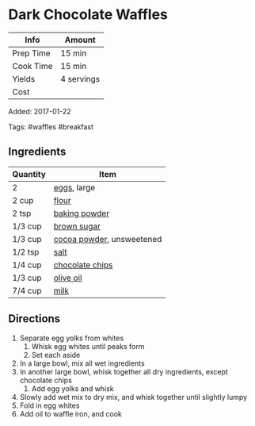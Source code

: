 # Dark Chocolate Waffles

| Info      | Amount     |
| --------- | ---------- |
| Prep Time | 15 min     |
| Cook Time | 15 min     |
| Yields    | 4 servings |
| Cost      |            |

Added: 2017-01-22

Tags: #waffles #breakfast

## Ingredients

| Quantity | Item                                                         |
| -------- | ------------------------------------------------------------ |
| 2        | [eggs](../_ingredients/cherry%20tomato.md), large            |
| 2 cup    | [flour](../_ingredients/flour.md)                            |
| 2 tsp    | [baking powder](../_ingredients/baking%20powder.md)          |
| 1/3 cup  | [brown sugar](../_ingredients/brown%20sugar.md)              |
| 1/3 cup  | [cocoa powder](../_ingredients/cocoa-powder.md), unsweetened |
| 1/2 tsp  | [salt](../_ingredients/salt.md)                              |
| 1/4 cup  | [chocolate chips](../_ingredients/chocolate%20chips.md)      |
| 1/3 cup  | [olive oil](../_ingredients/olive%20oil.md)                  |
| 7/4 cup  | [milk](../_ingredients/milk.md)                              |

## Directions

1. Separate egg yolks from whites
    1. Whisk egg whites until peaks form
    1. Set each aside
2. In a large bowl, mix all wet ingredients
3. In another large bowl, whisk together all dry ingredients, except chocolate chips
    1. Add egg yolks and whisk
4. Slowly add wet mix to dry mix, and whisk together until slightly lumpy
5. Fold in egg whites
6. Add oil to waffle iron, and cook
